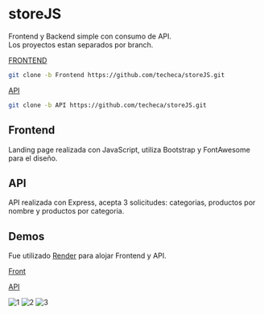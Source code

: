# storeJS
Frontend y Backend simple con consumo de API.\
Los proyectos estan separados por branch.

[FRONTEND](https://github.com/techeca/storeJS/tree/Frontend)
```bash
git clone -b Frontend https://github.com/techeca/storeJS.git
``` 
[API](https://github.com/techeca/storeJS/tree/API)
```bash
git clone -b API https://github.com/techeca/storeJS.git
````

## Frontend
Landing page realizada con JavaScript, utiliza Bootstrap y FontAwesome para el diseño.

## API
API realizada con Express, acepta 3 solicitudes: categorias, productos por nombre y productos por categoria.

## Demos

Fue utilizado [Render](https://render.com) para alojar Frontend y API. 

[Front](https://frontend-tn1v.onrender.com)

[API](https://simple-store.onrender.com)

![1](https://user-images.githubusercontent.com/53408118/172822074-944ede7e-5846-429d-acf2-3e1b775b17d9.PNG)
![2](https://user-images.githubusercontent.com/53408118/172822106-ad41e86e-508b-4ddd-902d-45bbf3a6d531.PNG)
![3](https://user-images.githubusercontent.com/53408118/172822130-3a8264e0-ff26-491b-81f0-350772e9867f.PNG)
